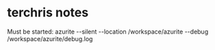 # terchris notes

Must be started:
azurite --silent --location /workspace/azurite --debug /workspace/azurite/debug.log
